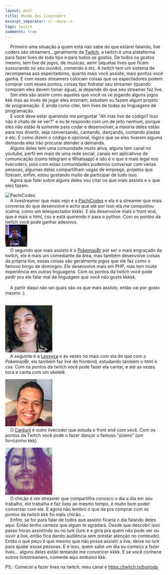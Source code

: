 ```yaml
---
layout: post
title: Mundo dos livecoders
excerpt_separator: <!--more-->
tags: twitch
comments: true
---
```

&nbsp;&nbsp;&nbsp;&nbsp;Primeiro uma situação a quem está não sabe do que estarei falando, live coders são streamers...<!--more-->geralmente da [Twitch](twitch.tv), a twitch é uma plataforma para fazer lives de todo tipo e para todos os gostos. De todos os gostos mesmo, tem live de jogos, de musicas, asmr (aquelas lives que ficam sussurando no seu ouvido), comendo e etc. A twitch tem um sistema de recompensa aos espectadores, quanto mais você assiste, mais pontos você ganha. E com esses streamers colocam coisas que os espectadores podem comprar com esses pontos, coisas tipo hidratar seu streamer (quando compram eles devem tomar agua), aí depende do que seu streamer faz live.<br>
&nbsp;&nbsp;&nbsp;&nbsp;Sim eles são assim como aqueles que você os ve jogando alguns jogos kkk mas ao invés de jogar eles ensinam, estudam ou fazem algum projeto de programação. E ainda como citei, tem lives de todas as linguagens de programação.<br>
&nbsp;&nbsp;&nbsp;&nbsp;E você deve estar querendo me perguntar "Ah mas live de código? Isso não é chato de se ver?" e eu te respondo com um de jeito nenhum, porque eles não estão lá somente para codar e desenvolver, a maioria deles estão para nos divertir, seja conversando, cantando, dançando, contando piadas e etc. É como dizem o código é opcional, lógico que se eles tiverem alguma demanda eles irão procurar atender a demanda.<br>
&nbsp;&nbsp;&nbsp;&nbsp;Alguns deles tem uma comunidade muito ativa, alguns tem canal no youtube, perfil em mais de uma rede social, canais em aplicativos de comunicação (como telegram e Whatsapp) e isto é o que é mais legal nos livecoders, pois com estas comunidades podemos conversar com várias pessoas, algumas delas compartilham vagas de emprego, projetos que fizeram, enfim, estou gostando muito de participar de tudo isso.<br>
&nbsp;&nbsp;&nbsp;&nbsp;Agora que falei sobre alguns deles vou citar os que mais assisto e o que eles fazem.<br>

<img alt="PachiCodes" src="https://www.pachi.codes/img/witch.jpg" class="streamers"><br>
&nbsp;&nbsp;&nbsp;&nbsp;A livestreamer que mais vejo é a <a href="https://twitch.tv/pachicodes">PachiCodes</a> e ela é a streamer que mais conversa do que desenvolve e acho que até por isso ela me conquistou (calma, como um telespectador kkkk). E ela desenvolve mais o front end, que é mais o html, css e está querendo ir para o python. Com os pontos da twitch você pode ganhar adesivos.<br>
<img alt="PokemaoBr" src="/assets/images/pokemaobr.png" class="streamers"><br>
&nbsp;&nbsp;&nbsp;&nbsp;O segundo que mais assisto é o <a href="https://twitch.tv/pokemaobr">PokemaoBr</a> por ser o mais engraçado da twitch, ele é mais um comediante da área, mas também desenvolve coisas da própria live, essas coisas são geralmente jogos que ele faz como o famoso bingo de domingos. Ele desenvolve mais em PHP, mas tem muita experiência em outras linguagens. Com os pontos da twitch você pode pedir pra ele falar mal da linguagem que você não gosta kkkkk.<br><br>
&nbsp;&nbsp;&nbsp;&nbsp;A partir daqui não sei quais são os que mais assisto, então vai por gosto mesmo :).<br><br>

<img alt="Levxyca" src="/assets/images/levxyca.png" class="streamers"><br>
&nbsp;&nbsp;&nbsp;&nbsp;A seguinte é a <a href="https://twitch.tv/levxyca">Levxyca</a> e ás vezes rio mais com ela do que com o PokemaoBr, ela também faz live de frontend, estudando também o html e css. Com os pontos da twitch você pode fazer ela cantar, e até as vezes toca e canta com um ukelelê.<br>

<img src="/assets/images/canturil.png" alt="Canturil" class="streamers"><br>
&nbsp;&nbsp;&nbsp;&nbsp;O <a href="https://twitch.tv/canturil">Canturil</a> é outro livecoder que estuda o front end com você. Com os pontos da Twitch você pode o fazer dançar o famoso "pisero" (um forrózinho kkk).<br>

<img src="/assets/images/chicao.png" alt="ChicaoCodes" class="streamers"><br>
&nbsp;&nbsp;&nbsp;&nbsp;O chicão é um streamer que compartilha conosco o dia a dia em seu trabalho, ele trabalha e faz lives ao mesmo tempo, é muito bom poder conversar com ele. E agora não lembro o que da pra comprar com os pontos da twitch kkk foi mals chicão...<br>
&nbsp;&nbsp;&nbsp;&nbsp;Enfim, se for para falar de todos que assisto ficaria o dia falando deles aqui. Então tenho certeza que algum te agradará. Desde que descobri isso passo horas assistindo ou no lurk (lurk é a giria pra quem não pode ver ou ouvir a live, então fica dando audiência sem prestar atenção no conteudo). Então o que peço é que mesmo que não possa assistir a live, deixe no lurk para ajudar essas pessoas. E é isso, quem sabe um dia eu começo a fazer lives... alguns deles estão tentando me convencer kkkk. E se você conhece outros livestreamers, comente aqui embaixo kkk.

PS.: Comecei a fazer lives na twitch, meu canal é https://twitch.tv/boirods